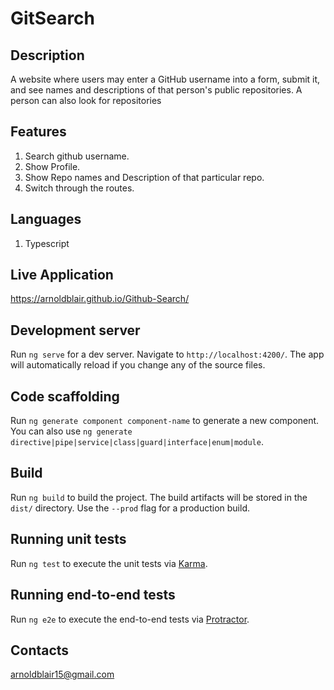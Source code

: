 # GitSearch

## Description

A website where users may enter a GitHub username into a form, submit it, and see names and descriptions of that person's public repositories. A person can also look for repositories

## Features

1. Search github username.
2. Show Profile.
3. Show Repo names and Description of that particular repo.
4. Switch through the routes.


## Languages

1. Typescript

## Live Application

https://arnoldblair.github.io/Github-Search/


## Development server

Run `ng serve` for a dev server. Navigate to `http://localhost:4200/`. The app will automatically reload if you change any of the source files.

## Code scaffolding

Run `ng generate component component-name` to generate a new component. You can also use `ng generate directive|pipe|service|class|guard|interface|enum|module`.

## Build

Run `ng build` to build the project. The build artifacts will be stored in the `dist/` directory. Use the `--prod` flag for a production build.

## Running unit tests

Run `ng test` to execute the unit tests via [Karma](https://karma-runner.github.io).

## Running end-to-end tests

Run `ng e2e` to execute the end-to-end tests via [Protractor](http://www.protractortest.org/).

## Contacts

arnoldblair15@gmail.com
